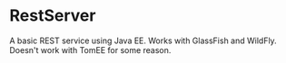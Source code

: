 # RestServer

A basic REST service using Java EE.
Works with GlassFish and WildFly. Doesn't work with TomEE for some reason.
